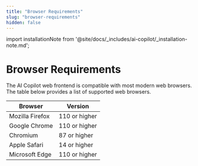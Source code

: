 ```yaml
---
title: "Browser Requirements" 
slug: "browser-requirements" 
hidden: false 
---
```

import installationNote from '@site/docs/_includes/ai-copilot/_installation-note.md';


# Browser Requirements

<installationNote />

The AI Copilot web frontend is compatible with most modern web browsers. The table below provides a list of supported web browsers.

| Browser         | Version       |
|-----------------|---------------|
| Mozilla Firefox | 110 or higher |
| Google Chrome   | 110 or higher |
| Chromium        | 87 or higher  |
| Apple Safari    | 14 or higher  |
| Microsoft Edge  | 110 or higher |
